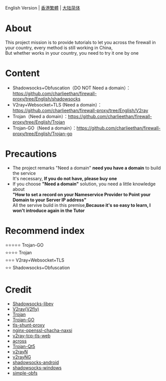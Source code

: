 English Version | [香港繁體](https://github.com/charlieethan/firewall-proxy/tree/traditional) | [大陆简体](https://github.com/charlieethan/firewall-proxy/tree/master)
# About
This project mission is to provide tutorials to let you across the firewall in your country, every method is still working in China,   
But whether works in your country, you need to try it one by one    
# Content
- Shadowsocks+Obfuscation（DO NOT Need a domain）：  
https://github.com/charlieethan/firewall-proxy/tree/English/shadowsocks    
- V2ray+Websocket+TLS (Need a domain）：   
https://github.com/charlieethan/firewall-proxy/tree/English/V2ray           
- Trojan（Need a domain）：https://github.com/charlieethan/firewall-proxy/tree/English/Trojan
- Trojan-GO（Need a domain）：https://github.com/charlieethan/firewall-proxy/tree/English/Trojan-go   
# Precautions
- The project remarks "Need a domain" **need you have a domain** to build the service   
 It's necessary, **If you do not have, please buy one**    
- If you choose **"Need a domain"** solution, you need a little knowledge about     
**"How to set a record on your Nameservice Provider to Point your Domain to your Server IP address"**   
All the servive build in this premise,**Because it's so easy to learn, I won't introduce again in the Tutor** 
# Recommend index 
⭐⭐⭐⭐⭐ Trojan-GO       
⭐⭐⭐⭐ Trojan             
⭐⭐⭐ V2ray+Websocket+TLS       
⭐⭐ Shadowsocks+Obfuscation    
# Credit      
- [Shadowsocks-libev](https://github.com/clowwindy/shadowsocks-libev/tree/master)      
- [V2ray(V2fly)](https://github.com/v2fly/v2ray-core)         
- [Trojan](https://github.com/trojan-gfw/trojan)       
- [Trojan-GO](https://github.com/p4gefau1t/trojan-go)      
- [tls-shunt-proxy](https://github.com/liberal-boy/tls-shunt-proxy)      
- [nginx-openssl-chacha-naxsi](https://github.com/stylersnico/nginx-openssl-chacha-naxsi)    
- [v2ray-tcp-tls-web](https://github.com/phlinhng/v2ray-tcp-tls-web)    
- [across](https://github.com/teddysun/across)     
- [Trojan-Qt5](https://github.com/Trojan-Qt5/Trojan-Qt5)     
- [v2rayN](https://github.com/2dust/v2rayN)      
- [v2rayNG](https://github.com/2dust/v2rayNG)     
- [shadowsocks-android](https://github.com/shadowsocks/shadowsocks-android)     
- [shadowsocks-windows](https://github.com/shadowsocks/shadowsocks-windows)     
- [simple-obfs](https://github.com/shadowsocks/simple-obfs)   
